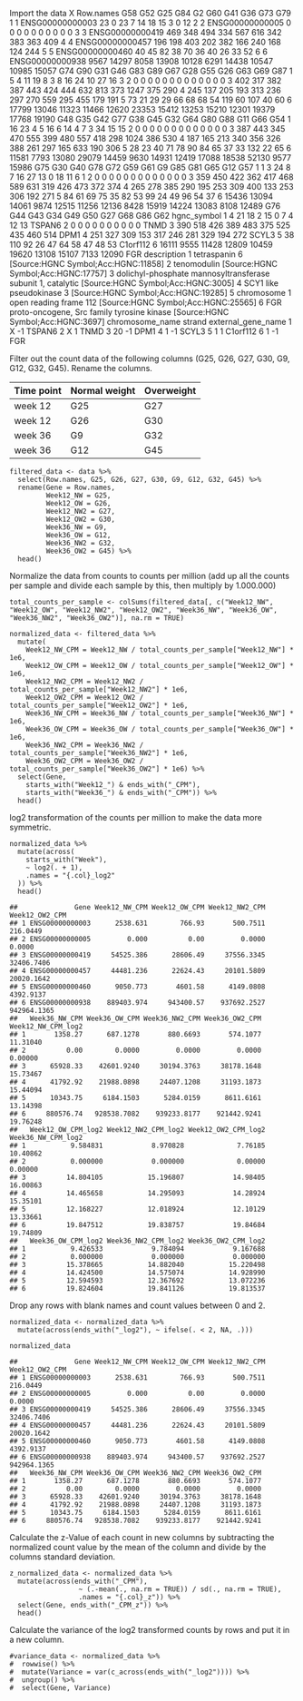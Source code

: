 Import the data X Row.names G58 G52 G25 G84 G2 G60 G41 G36 G73 G79 1 1
ENSG00000000003 23 0 23 7 14 18 15 3 0 12 2 2 ENSG00000000005 0 0 0 0 0
0 0 0 0 0 3 3 ENSG00000000419 469 348 494 334 567 616 342 383 363 409 4
4 ENSG00000000457 196 198 403 202 382 166 240 168 124 244 5 5
ENSG00000000460 40 45 82 38 70 36 40 26 33 52 6 6 ENSG00000000938 9567
14297 8058 13908 10128 6291 14438 10547 10985 15057 G74 G90 G31 G46 G83
G89 G67 G28 G55 G26 G63 G69 G87 1 5 4 11 19 8 3 8 16 24 10 27 16 3 2 0 0
0 0 0 0 0 0 0 0 0 0 0 3 402 317 382 387 443 424 444 632 813 373 1247 375
290 4 245 137 205 193 313 236 297 270 559 295 455 179 191 5 73 21 29 29
66 68 68 54 119 60 107 40 60 6 17799 13046 11323 11466 12620 23353 15412
13253 15210 12301 19379 17768 19190 G48 G35 G42 G77 G38 G45 G32 G64 G80
G88 G11 G66 G54 1 16 23 4 5 16 6 14 4 7 3 34 15 15 2 0 0 0 0 0 0 0 0 0 0
0 0 0 3 387 443 345 470 555 399 480 557 418 298 1024 386 530 4 187 165
213 340 356 326 388 261 297 165 633 190 306 5 28 23 40 71 78 90 84 65 37
33 132 22 65 6 11581 7793 13080 29079 14459 9630 14931 12419 17088 18538
52130 9577 15986 G75 G30 G40 G78 G72 G59 G61 G9 G85 G81 G65 G12 G57 1 1
3 24 8 7 16 27 13 0 18 11 6 1 2 0 0 0 0 0 0 0 0 0 0 0 0 0 3 359 450 422
362 417 468 589 631 319 426 473 372 374 4 265 278 385 290 195 253 309
400 133 253 306 192 271 5 84 61 69 75 35 82 53 99 24 49 96 54 37 6 15436
13094 14061 9874 12515 11256 12136 8428 15919 14224 13083 8108 12489 G76
G44 G43 G34 G49 G50 G27 G68 G86 G62 hgnc\_symbol 1 4 21 18 2 15 0 7 4 12
13 TSPAN6 2 0 0 0 0 0 0 0 0 0 0 TNMD 3 390 518 426 389 483 375 525 435
460 514 DPM1 4 251 327 309 153 317 246 281 329 194 272 SCYL3 5 38 110 92
26 47 64 58 47 48 53 C1orf112 6 16111 9555 11428 12809 10459 19620 13108
15107 7133 12090 FGR description 1 tetraspanin 6 \[Source:HGNC
Symbol;Acc:HGNC:11858\] 2 tenomodulin \[Source:HGNC
Symbol;Acc:HGNC:17757\] 3 dolichyl-phosphate mannosyltransferase subunit
1, catalytic \[Source:HGNC Symbol;Acc:HGNC:3005\] 4 SCY1 like
pseudokinase 3 \[Source:HGNC Symbol;Acc:HGNC:19285\] 5 chromosome 1 open
reading frame 112 \[Source:HGNC Symbol;Acc:HGNC:25565\] 6 FGR
proto-oncogene, Src family tyrosine kinase \[Source:HGNC
Symbol;Acc:HGNC:3697\] chromosome\_name strand external\_gene\_name 1 X
-1 TSPAN6 2 X 1 TNMD 3 20 -1 DPM1 4 1 -1 SCYL3 5 1 1 C1orf112 6 1 -1 FGR

Filter out the count data of the following columns (G25, G26, G27, G30,
G9, G12, G32, G45). Rename the columns.

<table>
<thead>
<tr class="header">
<th>Time point</th>
<th>Normal weight</th>
<th>Overweight</th>
</tr>
</thead>
<tbody>
<tr class="odd">
<td>week 12</td>
<td>G25</td>
<td>G27</td>
</tr>
<tr class="even">
<td>week 12</td>
<td>G26</td>
<td>G30</td>
</tr>
<tr class="odd">
<td>week 36</td>
<td>G9</td>
<td>G32</td>
</tr>
<tr class="even">
<td>week 36</td>
<td>G12</td>
<td>G45</td>
</tr>
</tbody>
</table>

    filtered_data <- data %>%
      select(Row.names, G25, G26, G27, G30, G9, G12, G32, G45) %>%
      rename(Gene = Row.names, 
             Week12_NW = G25, 
             Week12_OW = G26, 
             Week12_NW2 = G27, 
             Week12_OW2 = G30, 
             Week36_NW = G9, 
             Week36_OW = G12, 
             Week36_NW2 = G32, 
             Week36_OW2 = G45) %>%
      head()

Normalize the data from counts to counts per million (add up all the
counts per sample and divide each sample by this, then multiply by
1.000.000)

    total_counts_per_sample <- colSums(filtered_data[, c("Week12_NW", "Week12_OW", "Week12_NW2", "Week12_OW2", "Week36_NW", "Week36_OW", "Week36_NW2", "Week36_OW2")], na.rm = TRUE)

    normalized_data <- filtered_data %>%
      mutate(
        Week12_NW_CPM = Week12_NW / total_counts_per_sample["Week12_NW"] * 1e6,
        Week12_OW_CPM = Week12_OW / total_counts_per_sample["Week12_OW"] * 1e6,
        Week12_NW2_CPM = Week12_NW2 / total_counts_per_sample["Week12_NW2"] * 1e6,
        Week12_OW2_CPM = Week12_OW2 / total_counts_per_sample["Week12_OW2"] * 1e6,
        Week36_NW_CPM = Week36_NW / total_counts_per_sample["Week36_NW"] * 1e6,
        Week36_OW_CPM = Week36_OW / total_counts_per_sample["Week36_OW"] * 1e6,
        Week36_NW2_CPM = Week36_NW2 / total_counts_per_sample["Week36_NW2"] * 1e6,
        Week36_OW2_CPM = Week36_OW2 / total_counts_per_sample["Week36_OW2"] * 1e6) %>%
      select(Gene,
        starts_with("Week12_") & ends_with("_CPM"),
        starts_with("Week36_") & ends_with("_CPM")) %>%
      head()

log2 transformation of the counts per million to make the data more
symmetric.

    normalized_data %>%
      mutate(across(
        starts_with("Week"), 
        ~ log2(. + 1), 
        .names = "{.col}_log2"
      )) %>%
      head()

    ##              Gene Week12_NW_CPM Week12_OW_CPM Week12_NW2_CPM Week12_OW2_CPM
    ## 1 ENSG00000000003      2538.631        766.93       500.7511       216.0449
    ## 2 ENSG00000000005         0.000          0.00         0.0000         0.0000
    ## 3 ENSG00000000419     54525.386      28606.49     37556.3345     32406.7406
    ## 4 ENSG00000000457     44481.236      22624.43     20101.5809     20020.1642
    ## 5 ENSG00000000460      9050.773       4601.58      4149.0808      4392.9137
    ## 6 ENSG00000000938    889403.974     943400.57    937692.2527    942964.1365
    ##   Week36_NW_CPM Week36_OW_CPM Week36_NW2_CPM Week36_OW2_CPM Week12_NW_CPM_log2
    ## 1       1358.27      687.1278       880.6693       574.1077           11.31040
    ## 2          0.00        0.0000         0.0000         0.0000            0.00000
    ## 3      65928.33    42601.9240     30194.3763     38178.1648           15.73467
    ## 4      41792.92    21988.0898     24407.1208     31193.1873           15.44094
    ## 5      10343.75     6184.1503      5284.0159      8611.6161           13.14398
    ## 6     880576.74   928538.7082    939233.8177    921442.9241           19.76248
    ##   Week12_OW_CPM_log2 Week12_NW2_CPM_log2 Week12_OW2_CPM_log2 Week36_NW_CPM_log2
    ## 1           9.584831            8.970828             7.76185           10.40862
    ## 2           0.000000            0.000000             0.00000            0.00000
    ## 3          14.804105           15.196807            14.98405           16.00863
    ## 4          14.465658           14.295093            14.28924           15.35101
    ## 5          12.168227           12.018924            12.10129           13.33661
    ## 6          19.847512           19.838757            19.84684           19.74809
    ##   Week36_OW_CPM_log2 Week36_NW2_CPM_log2 Week36_OW2_CPM_log2
    ## 1           9.426533            9.784094            9.167688
    ## 2           0.000000            0.000000            0.000000
    ## 3          15.378665           14.882040           15.220498
    ## 4          14.424500           14.575074           14.928990
    ## 5          12.594593           12.367692           13.072236
    ## 6          19.824604           19.841126           19.813537

Drop any rows with blank names and count values between 0 and 2.

    normalized_data <- normalized_data %>%
      mutate(across(ends_with("_log2"), ~ ifelse(. < 2, NA, .)))

    normalized_data

    ##              Gene Week12_NW_CPM Week12_OW_CPM Week12_NW2_CPM Week12_OW2_CPM
    ## 1 ENSG00000000003      2538.631        766.93       500.7511       216.0449
    ## 2 ENSG00000000005         0.000          0.00         0.0000         0.0000
    ## 3 ENSG00000000419     54525.386      28606.49     37556.3345     32406.7406
    ## 4 ENSG00000000457     44481.236      22624.43     20101.5809     20020.1642
    ## 5 ENSG00000000460      9050.773       4601.58      4149.0808      4392.9137
    ## 6 ENSG00000000938    889403.974     943400.57    937692.2527    942964.1365
    ##   Week36_NW_CPM Week36_OW_CPM Week36_NW2_CPM Week36_OW2_CPM
    ## 1       1358.27      687.1278       880.6693       574.1077
    ## 2          0.00        0.0000         0.0000         0.0000
    ## 3      65928.33    42601.9240     30194.3763     38178.1648
    ## 4      41792.92    21988.0898     24407.1208     31193.1873
    ## 5      10343.75     6184.1503      5284.0159      8611.6161
    ## 6     880576.74   928538.7082    939233.8177    921442.9241

Calculate the z-Value of each count in new columns by subtracting the
normalized count value by the mean of the column and divide by the
columns standard deviation.

    z_normalized_data <- normalized_data %>%
      mutate(across(ends_with("_CPM"), 
                     ~ (.-mean(., na.rm = TRUE)) / sd(., na.rm = TRUE), 
                     .names = "{.col}_z")) %>%
      select(Gene, ends_with("_CPM_z")) %>%
      head()

Calculate the variance of the log2 transformed counts by rows and put it
in a new column.

    #variance_data <- normalized_data %>%
    #  rowwise() %>%
    #  mutate(Variance = var(c_across(ends_with("_log2")))) %>%
    #  ungroup() %>%
    #  select(Gene, Variance)
